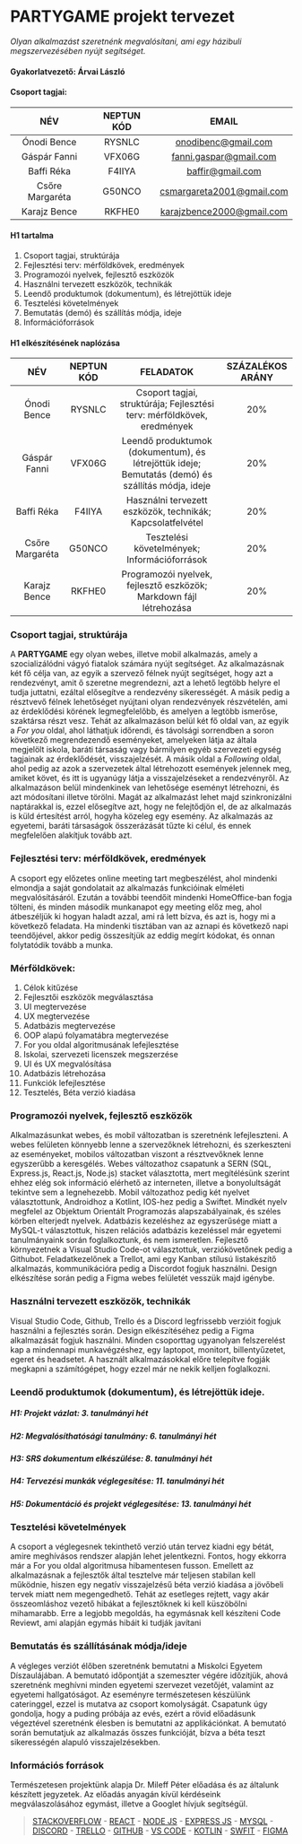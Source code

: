 ﻿# PARTYGAME projekt tervezet
*Olyan alkalmazást szeretnénk megvalósítani, ami egy házibuli megszervezésében nyújt segítséget.*

#### **Gyakorlatvezető:** Árvai László
#### **Csoport tagjai:**

|NÉV|NEPTUN KÓD|EMAIL|
| :-: | :-: | :-: |
|Ónodi Bence|RYSNLC|onodibenc@gmail.com|
|Gáspár Fanni|VFX06G|fanni.gaspar@gmail.com|
|Baffi Réka|F4IIYA|baffir@gmail.com|
|Csőre Margaréta|G50NCO|csmargareta2001@gmail.com|
|Karajz Bence|RKFHE0|karajzbence2000@gmail.com|


#### H1 tartalma
1. Csoport tagjai, struktúrája
1. Fejlesztési terv: mérföldkövek, eredmények
1. Programozói nyelvek, fejlesztő eszközök
1. Használni tervezett eszközök, technikák
1. Leendő produktumok (dokumentum), és létrejöttük ideje
1. Tesztelési követelmények
1. Bemutatás (demó) és szállítás módja, ideje
1. Információforrások


#### H1 elkészítésének naplózása
|NÉV|NEPTUN KÓD|FELADATOK|SZÁZALÉKOS ARÁNY|
| :-: | :-: | :-: | :-: |
|Ónodi Bence|RYSNLC|Csoport tagjai, struktúrája; Fejlesztési terv: mérföldkövek, eredmények|20%|
|Gáspár Fanni|VFX06G|Leendő produktumok (dokumentum), és létrejöttük ideje; Bemutatás (demó) és szállítás módja, ideje|20%|
|Baffi Réka|F4IIYA|Használni tervezett eszközök, technikák; Kapcsolatfelvétel|20%|
|Csőre Margaréta|G50NCO|Tesztelési követelmények; Információforrások|20%|
|Karajz Bence|RKFHE0|Programozói nyelvek, fejlesztő eszközök; Markdown fájl létrehozása|20%|


### **Csoport tagjai, struktúrája**
A **PARTYGAME** egy olyan webes, illetve mobil alkalmazás, amely a szocializálódni vágyó fiatalok számára nyújt segítséget. 
Az alkalmazásnak két fő célja van, az egyik a szervező félnek nyújt segítséget, hogy azt a rendezvényt, amit ő szeretne megrendezni, azt a lehető legtöbb helyre el tudja juttatni, ezáltal elősegítve a rendezvény sikerességét. A másik pedig a résztvevő félnek lehetőséget nyújtani olyan rendezvények részvételén, ami az érdeklődési körének legmegfelelőbb, és amelyen a legtöbb ismerőse, szaktársa részt vesz. 
Tehát az alkalmazáson belül két fő oldal van, az egyik a *For you* oldal, ahol láthatjuk időrendi, és távolsági sorrendben a soron következő megrendezendő eseményeket, amelyeken látja az általa megjelölt iskola, baráti társaság vagy bármilyen egyéb szervezeti egység tagjainak az érdeklődését, visszajelzését. A másik oldal a *Following* oldal, ahol pedig az azok a szervezetek által létrehozott események jelennek meg, amiket követ, és itt is ugyanúgy látja a visszajelzéseket a rendezvényről. 
Az alkalmazáson belül mindenkinek van lehetősége eseményt létrehozni, és azt módosítani illetve törölni. Magát az alkalmazást lehet majd szinkronizálni naptárakkal is, ezzel elősegítve azt, hogy ne felejtődjön el, de az alkalmazás is küld értesítést arról, hogyha közeleg egy esemény. Az alkalmazás az egyetemi, baráti társaságok összerázását tűzte ki célul, és ennek megfelelően alakítjuk tovább azt.
### **Fejlesztési terv: mérföldkövek, eredmények**
A csoport egy előzetes online meeting tart megbeszélést, ahol mindenki elmondja a saját gondolatait az alkalmazás funkcióinak elméleti megvalósításáról. Ezután a további teendőit mindenki HomeOffice-ban fogja tölteni, és minden második munkanapot egy meeting előz meg, ahol átbeszéljük ki hogyan haladt azzal, ami rá lett bízva, és azt is, hogy mi a következő feladata. Ha mindenki tisztában van az aznapi és következő napi teendőjével, akkor pedig összesítjük az eddig megírt kódokat, és onnan folytatódik tovább a munka.

### **Mérföldkövek:**
1. Célok kitűzése
1. Fejlesztői eszközök megválasztása
1. UI megtervezése
1. UX megtervezése
1. Adatbázis megtervezése
1. OOP alapú folyamatábra megtervezése
1. For you oldal algoritmusának lefejlesztése
1. Iskolai, szervezeti licenszek megszerzése
1. UI és UX megvalósítása
1. Adatbázis létrehozása
1. Funkciók lefejlesztése
1. Tesztelés, Béta verzió kiadása

### **Programozói nyelvek, fejlesztő eszközök**
Alkalmazásunkat webes, és mobil változatban is szeretnénk lefejleszteni. A webes felületen könnyebb lenne a szervezőknek létrehozni, és szerkeszteni az eseményeket, mobilos változatban viszont a résztvevőknek lenne egyszerűbb a keresgélés.
Webes változathoz csapatunk a SERN (SQL, Express.js, React.js, Node.js) stacket választotta, mert megítélésünk szerint ehhez elég sok információ elérhető az interneten, illetve a bonyolultságát tekintve sem a legnehezebb.
Mobil változathoz pedig két nyelvet választottunk, Androidhoz a Kotlint, IOS-hez pedig a Swiftet. Mindkét nyelv megfelel az Objektum Orientált Programozás alapszabályainak, és széles körben elterjedt nyelvek.
Adatbázis kezeléshez az egyszerűsége miatt a MySQL-t választottuk, hiszen relációs adatbázis kezeléssel már egyetemi tanulmányaink során foglalkoztunk, és nem ismeretlen.
Fejlesztő környezetnek a Visual Studio Code-ot választottuk, verziókövetőnek pedig a Githubot. Feladatkezelőnek a Trellot, ami egy Kanban stílusú listakészítő alkalmazás, kommunikációra pedig a Discordot fogjuk használni. Design elkészítése során pedig a Figma webes felületét vesszük majd igénybe.

### **Használni tervezett eszközök, technikák**
Visual Studio Code, Github, Trello és a Discord legfrissebb verzióit fogjuk használni a fejlesztés során. Design elkészítéséhez pedig a Figma alkalmazását fogjuk használni.
Minden csoporttag ugyanolyan felszerelést kap a mindennapi munkavégzéshez, egy laptopot, monitort, billentyűzetet, egeret és headsetet. A használt alkalmazásokkal előre telepítve fogják megkapni a számítógépet, hogy ezzel már ne nekik kelljen foglalkozni.

### **Leendő produktumok (dokumentum), és létrejöttük ideje.**
 ##### **H1:** Projekt vázlat: 3. tanulmányi hét
 ##### **H2:** Megvalósíthatósági tanulmány: 6. tanulmányi hét
 ##### **H3:** SRS dokumentum elkészülése: 8. tanulmányi hét
 ##### **H4:** Tervezési munkák véglegesítése: 11. tanulmányi hét
 ##### **H5:** Dokumentáció és projekt véglegesítése: 13. tanulmányi hét

### **Tesztelési követelmények**
A csoport a véglegesnek tekinthető verzió után tervez kiadni egy bétát, amire meghívásos rendszer alapján lehet jelentkezni. Fontos, hogy ekkorra már a For you oldal algoritmusa hibamentesen fusson. Emellett az alkalmazásnak a fejlesztők által tesztelve már teljesen stabilan kell működnie, hiszen egy negatív visszajelzésű béta verzió kiadása a jövőbeli tervek miatt nem megengedhető. Tehát az esetleges rejtett, vagy akár összeomláshoz vezető hibákat a fejlesztőknek ki kell küszöbölni mihamarabb. Erre a legjobb megoldás, ha egymásnak kell készíteni Code Reviewt, ami alapján egymás hibáit ki tudják javítani

### **Bemutatás és szállításának módja/ideje**
A végleges verziót élőben szeretnénk bemutatni a Miskolci Egyetem Díszaulájában. A bemutató időpontját a szemeszter végére időzítjük, ahová szeretnénk meghívni minden egyetemi szervezet vezetőjét, valamint az egyetemi hallgatóságot. Az eseményre természetesen készülünk cateringgel, ezzel is mutatva az csoport komolyságát. Csapatunk úgy gondolja, hogy a puding próbája az evés, ezért a rövid előadásunk végeztével szeretnénk élesben is bemutatni az applikációnkat. A bemutató során bemutatjuk az alkalmazás összes funkcióját, bízva a béta teszt sikerességén alapuló visszajelzésekben.

### **Információs források**
Természetesen projektünk alapja Dr. Mileff Péter előadása és az általunk készített jegyzetek.
Az előadás anyagán kívül kérdéseink megválaszolásához egymást, illetve a Googlet hívjuk segítségül.

> [STACKOVERFLOW](https://stackoverflow.com/) - [REACT](https://react.dev/) - [NODE JS](https://nodejs.org/) - [EXPRESS JS](https://expressjs.com/) - [MYSQL](https://www.mysql.com/) - [DISCORD](https://discord.com/) - [TRELLO](https://trello.com/) - [GITHUB](https://github.com/) - [VS CODE](https://code.visualstudio.com/) - [KOTLIN](https://kotlinlang.org/) - [SWFIT](https://developer.apple.com/swift/) - [FIGMA](https://www.figma.com/)
